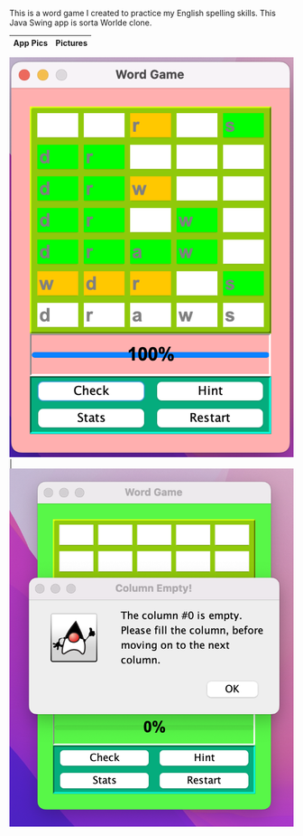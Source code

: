 This is a word game I created to practice my English spelling skills. This 
Java Swing app is sorta Worlde clone. 


App Pics             |  Pictures
:-------------------------:|:-------------------------:
![](https://github.com/Ayanle99/WordGame/blob/master/src/WordGame/pics/first_pic.png)  
|  
![](https://github.com/Ayanle99/WordGame/blob/master/src/WordGame/pics/second_pic.png)


